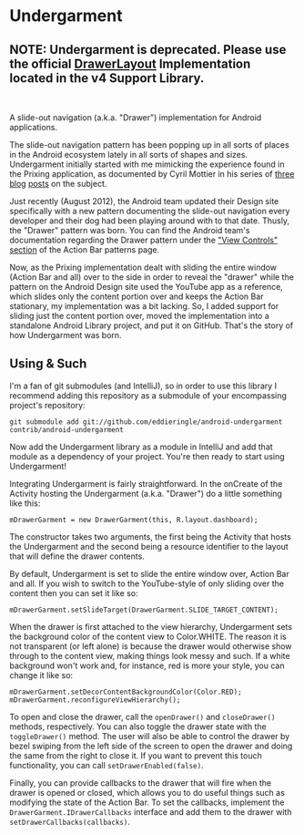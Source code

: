 Undergarment
============

NOTE: Undergarment is deprecated. Please use the official [DrawerLayout](http://developer.android.com/reference/android/support/v4/widget/DrawerLayout.html) Implementation located in the v4 Support Library.
--------
<br>

A slide-out navigation (a.k.a. "Drawer") implementation for Android applications.  

The slide-out navigation pattern has been popping up in all sorts of places in the Android
ecosystem lately in all sorts of shapes and sizes. Undergarment initially started with me
mimicking the experience found in the Prixing application, as documented by Cyril Mottier
in his series of [three](http://android.cyrilmottier.com/?p=658)
[blog](http://android.cyrilmottier.com/?p=701) [posts](http://android.cyrilmottier.com/?p=717)
on the subject.  

Just recently (August 2012), the Android team updated their Design site specifically with a new
pattern documenting the slide-out navigation every developer and their dog had been
playing around with to that date. Thusly, the "Drawer" pattern was born. You can find the
Android team's documentation regarding the Drawer pattern under the
["View Controls" section](http://developer.android.com/design/patterns/actionbar.html#elements)
of the Action Bar patterns page.  

Now, as the Prixing implementation dealt with sliding the entire window (Action Bar and all)
over to the side in order to reveal the "drawer" while the pattern on the Android Design site
used the YouTube app as a reference, which slides only the content portion over and keeps the
Action Bar stationary, my implementation was a bit lacking. So, I added support for sliding
just the content portion over, moved the implementation into a standalone Android Library
project, and put it on GitHub. That's the story of how Undergarment was born.  

Using & Such
------------

I'm a fan of git submodules (and IntelliJ), so in order to use this library I recommend adding
this repository as a submodule of your encompassing project's repository:  

    git submodule add git://github.com/eddieringle/android-undergarment contrib/android-undergarment

Now add the Undergarment library as a module in IntelliJ and add that module as a dependency of
your project. You're then ready to start using Undergarment!  

Integrating Undergarment is fairly straightforward. In the onCreate of the Activity hosting
the Undergarment (a.k.a. "Drawer") do a little something like this:  

    mDrawerGarment = new DrawerGarment(this, R.layout.dashboard);

The constructor takes two arguments, the first being the Activity that hosts the Undergarment
and the second being a resource identifier to the layout that will define the drawer contents.  

By default, Undergarment is set to slide the entire window over, Action Bar and all. If you wish
to switch to the YouTube-style of only sliding over the content then you can set it like so:  

    mDrawerGarment.setSlideTarget(DrawerGarment.SLIDE_TARGET_CONTENT);

When the drawer is first attached to the view hierarchy, Undergarment sets the
background color of the content view to Color.WHITE. The reason it is not
transparent (or left alone) is because the drawer would otherwise show through
to the content view, making things look messy and such. If a white background
won't work and, for instance, red is more your style, you can change it like so:

    mDrawerGarment.setDecorContentBackgroundColor(Color.RED);
    mDrawerGarment.reconfigureViewHierarchy();

To open and close the drawer, call the `openDrawer()` and `closeDrawer()` methods,
respectively. You can also toggle the drawer state with the `toggleDrawer()` method. The user
will also be able to control the drawer by bezel swiping from the left side of the screen to
open the drawer and doing the same from the right to close it. If you want to prevent this
touch functionality, you can call `setDrawerEnabled(false)`.  

Finally, you can provide callbacks to the drawer that will fire when the drawer is opened or
closed, which allows you to do useful things such as modifying the state of the Action Bar.
To set the callbacks, implement the `DrawerGarment.IDrawerCallbacks` interface and add them to
the drawer with `setDrawerCallbacks(callbacks)`.
